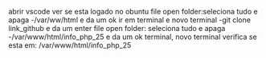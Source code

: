 abrir vscode
ver se esta logado no obuntu
file open folder:seleciona tudo e apaga
-/var/ww/html e da um ok
ir em terminal e novo terminal
-git clone link_github e da um enter
file open folder: seleciona tudo e apaga 
-/var/www/html/info_php_25 e da um ok
terminal, novo terminal
verifica se esta em: /var/www/html/info_php_25
